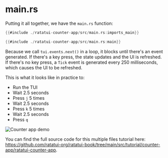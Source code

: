 # main.rs

Putting it all together, we have the `main.rs` function:

```rust
{{#include ./ratatui-counter-app/src/main.rs:imports_main}}

{{#include ./ratatui-counter-app/src/main.rs:main}}
```

Because we call `tui.events.next()` in a loop, it blocks until there's an event generated. If
there's a key press, the state updates and the UI is refreshed. If there's no key press, a `Tick`
event is generated every 250 milliseconds, which causes the UI to be refreshed.

This is what it looks like in practice to:

- Run the TUI
- Wait 2.5 seconds
- Press `j` 5 times
- Wait 2.5 seconds
- Press `k` 5 times
- Wait 2.5 seconds
- Press `q`

<!--

```
Set Shell zsh
Sleep 2.5s
Type "cargo run"
Enter
Sleep 5s
Type "jjjjj"
Sleep 500ms
Type "kkkkk"
Sleep 5s
Type "q"
Sleep 2.5s
```

-->

![Counter app demo](https://user-images.githubusercontent.com/1813121/263404720-41bd81a0-4eec-479c-9333-44363a183613.gif)

You can find the full source code for this multiple files tutorial here:
<https://github.com/ratatui-org/ratatui-book/tree/main/src/tutorial/counter-app/ratatui-counter-app>.
